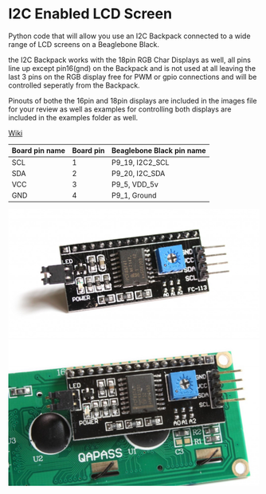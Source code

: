 I2C Enabled LCD Screen
=======================

Python code that will allow you use an I2C Backpack connected to a wide
range of LCD screens on a Beaglebone Black.

the I2C Backpack works with the 18pin RGB Char Displays as well,
all pins line up except pin16(gnd) on the Backpack and is not used
at all leaving the last 3 pins on the RGB display free for PWM
or gpio connections and will be controlled seperatly from the Backpack.

Pinouts of bothe the 16pin and 18pin displays are included in the
images file for your review as well as examples for controlling both
displays are included in the examples folder as well.

[Wiki](https://github.com/MilesBDyson/I2C-LCD/wiki)

| Board pin name | Board pin | Beaglebone Black pin name |
|----------------|-----------| --------------------------|
| SCL            | 1         | P9\_19, I2C2\_SCL         |
| SDA            | 2         | P9\_20, I2C\_SDA          |
| VCC            | 3         | P9\_5, VDD\_5v            |
| GND            | 4         | P9\_1, Ground             |

![Backpack1](images/i2c_backpack.jpg)
![Backpack2](images/i2c_enabled_lcd.jpg)
